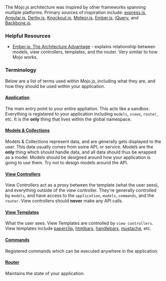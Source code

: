 The Mojo.js architecture was inspired by other frameworks spanning multiple platforms. Primary sources of inspiration include: [express.js](http://expressjs.com/), [Angular.js](http://angularjs.org/), [Derby.js](http://derbyjs.com/), [Knockout.js](http://knockoutjs.com/), [Meteor.js](http://www.meteor.com/), [Ember.js](http://emberjs.com/), [jQuery](http://jquery.com/), and [Backbone.js](http://backbonejs.org/). 

### Helpful Resources

- [Ember.js: The Architecture Advantage](https://speakerdeck.com/lukemelia/ember-dot-js-the-architecture-advantage) - explains relationship between models, view controllers, templates, and the router. Very similar to how Mojo works.

### Terminology

Below are a list of terms used within Mojo.js, including what they are, and how they should be used within your application.

#### [Application](https://github.com/classdojo/mojo-application)

The main entry point to your entire appliation. This acts like a sandbox. Everything is registered to your application including `models`, `views`, `router`, etc. It is the **only** thing that lives within the global namespace.

#### [Models & Collections](https://github.com/classdojo/bindable.js)

Models & Collections represent data, and are generally gets displayed to the user. This data usually comes from some API, or service. Models are the **only** thing which should handle data, and all data should thus be wrapped as a model. Models should be designed around how your application is going to use them. Try not to design models around the API. 

#### [View Controllers](https://github.com/classdojo/mojo-views)

View Controllers act as a proxy between the template (what the user sees), and everything outside of the view controller. They're generally controlled by `models`, and have access to the `application`, `models`, `commands`, and the `router`. View controllers should **never** make any API calls.

#### [View Templates](https://github.com/classdojo/paperclip.js)

What the user sees. View Templates are controlled by `view controllers`. View templates include [paperclip](https://github.com/classdojo/paperclip.js), [htmlbars](https://github.com/tildeio/htmlbars), [handlebars](http://handlebarsjs.com/), [mustache](http://mustache.github.io/), etc.

#### [Commands](https://github.com/classdojo/mediocre.js)

Registered commands which can be executed anywhere in the application.

#### [Router](https://github.com/classdojo/kubrik.js)

Maintains the state of your application.